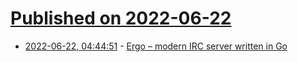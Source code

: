 # [Published on 2022-06-22](index.md)

* [2022-06-22, 04:44:51](https://news.ycombinator.com/item?id=31832115) - [Ergo – modern IRC server written in Go](https://github.com/ergochat/ergo)
